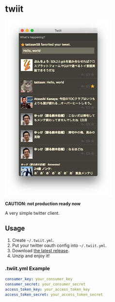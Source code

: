 # twiit

![twiit](https://raw.githubusercontent.com/tattsun/twiit/master/images/twiit-v0.0.3.png)


**CAUTION: not production ready now**

A very simple twitter client.

## Usage

1. Create ```~/.twiit.yml```.
1. Put your twitter oauth config into ```~/.twiit.yml```.
1. Download [the latest release](https://github.com/tattsun/twiit/releases).
1. Unzip and enjoy it!

### .twiit.yml Example

```yaml
consumer_key: your_consumer_key
consumer_secret: your_consumer_secret
access_token_key: your_access_token_key
access_token_secret: your_access_token_secret
```
